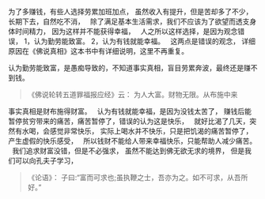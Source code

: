为了多赚钱，有些人选择劳累加班加点，
虽然收入有提升，但是苦却多了不少，
长期下去，自然吃不消，
&nbsp;
除了满足基本生活需求，我们不应该为了欲望而透支身体时间精力，
因为这样并不能获得幸福，
&nbsp;
人之所以这样选择，是因为观念错误，
1，认为勤劳能致富。
2，认为有钱就能幸福。
&nbsp;
这两点是错误的观念，
详细原因在《佛说真相》这本书中有详细说明，这里不再重复。

认为勤劳能致富，是愚痴导致的，不知道事实真相，盲目劳累奔波，最终还是赚不到钱。
> 《佛说轮转五道罪福报应经》云： 
> 为人大富。财物无限。从布施中来

事实真相是财布施得财富。
&nbsp;
认为有钱就能幸福，是因为没钱太苦了，
赚钱后能暂停贫穷带来的痛苦，痛苦暂停了，错误的认为这是快乐，
&nbsp;
就好比渴了几天，突然有水喝，会感觉非常快乐，
实际上喝水并不快乐，只是把饥渴的痛苦暂停了，产生虚假的快乐感受，
&nbsp;
所以钱财不能给人带来幸福快乐，只能帮助人减少痛苦。
&nbsp;
我们追求财富没错，但是不必强求，
虽然不能达到佛无欲无求的境界，
但是我们可以向孔夫子学习，

> 《论语》：
> 子曰:“富而可求也;虽执鞭之士，吾亦为之。如不可求，从吾所好。”


